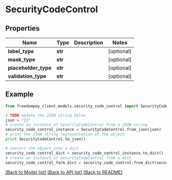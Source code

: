 # SecurityCodeControl


## Properties
Name | Type | Description | Notes
------------ | ------------- | ------------- | -------------
**label_type** | **str** |  | [optional] 
**mask_type** | **str** |  | [optional] 
**placeholder_type** | **str** |  | [optional] 
**validation_type** | **str** |  | [optional] 

## Example

```python
from freedompay_client.models.security_code_control import SecurityCodeControl

# TODO update the JSON string below
json = "{}"
# create an instance of SecurityCodeControl from a JSON string
security_code_control_instance = SecurityCodeControl.from_json(json)
# print the JSON string representation of the object
print SecurityCodeControl.to_json()

# convert the object into a dict
security_code_control_dict = security_code_control_instance.to_dict()
# create an instance of SecurityCodeControl from a dict
security_code_control_form_dict = security_code_control.from_dict(security_code_control_dict)
```
[[Back to Model list]](../README.md#documentation-for-models) [[Back to API list]](../README.md#documentation-for-api-endpoints) [[Back to README]](../README.md)


